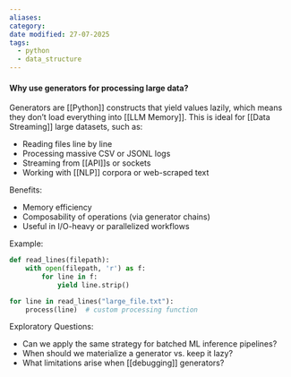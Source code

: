 ```yaml
---
aliases: 
category: 
date modified: 27-07-2025
tags:
  - python
  - data_structure
---
```

#### Why use generators for processing large data? 

Generators are [[Python]] constructs that yield values lazily, which means they don’t load everything into [[LLM Memory]]. This is ideal for [[Data Streaming]] large datasets, such as:

* Reading files line by line
* Processing massive CSV or JSONL logs
* Streaming from [[API]]s or sockets
* Working with [[NLP]] corpora or web-scraped text

Benefits:
* Memory efficiency
* Composability of operations (via generator chains)
* Useful in I/O-heavy or parallelized workflows

Example:

```python
def read_lines(filepath):
    with open(filepath, 'r') as f:
        for line in f:
            yield line.strip()

for line in read_lines("large_file.txt"):
    process(line)  # custom processing function
```

Exploratory Questions:
* Can we apply the same strategy for batched ML inference pipelines?
* When should we materialize a generator vs. keep it lazy?
* What limitations arise when [[debugging]] generators?

